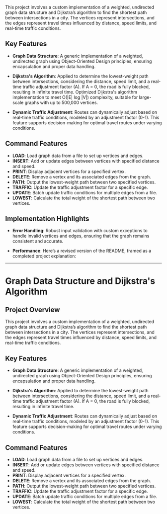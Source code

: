 This project involves a custom implementation of a weighted, undirected graph data structure and Dijkstra’s algorithm to find the shortest path between intersections in a city. The vertices represent intersections, and the edges represent travel times influenced by distance, speed limits, and real-time traffic conditions.

## Key Features

- **Graph Data Structure**: A generic implementation of a weighted, undirected graph using Object-Oriented Design principles, ensuring encapsulation and proper data handling.
  
- **Dijkstra's Algorithm**: Applied to determine the lowest-weight path between intersections, considering the distance, speed limit, and a real-time traffic adjustment factor (A). If A = 0, the road is fully blocked, resulting in infinite travel time. Optimized Dijkstra's algorithm implementation to meet O(|E| log |V|) complexity, suitable for large-scale graphs with up to 500,000 vertices.

- **Dynamic Traffic Adjustment**: Routes can dynamically adjust based on real-time traffic conditions, modeled by an adjustment factor (0-1). This feature supports decision-making for optimal travel routes under varying conditions.

## Command Features

- **LOAD**: Load graph data from a file to set up vertices and edges.
- **INSERT**: Add or update edges between vertices with specified distance and speed.
- **PRINT**: Display adjacent vertices for a specified vertex.
- **DELETE**: Remove a vertex and its associated edges from the graph.
- **PATH**: Output the lowest-weight path between two specified vertices.
- **TRAFFIC**: Update the traffic adjustment factor for a specific edge.
- **UPDATE**: Batch update traffic conditions for multiple edges from a file.
- **LOWEST**: Calculate the total weight of the shortest path between two vertices.

## Implementation Highlights

- **Error Handling**: Robust input validation with custom exceptions to handle invalid vertices and edges, ensuring that the graph remains consistent and accurate.
  
- **Performance**: Here’s a revised version of the README, framed as a completed project explanation:

---

# Graph Data Structure and Dijkstra's Algorithm

## Project Overview

This project involves a custom implementation of a weighted, undirected graph data structure and Dijkstra’s algorithm to find the shortest path between intersections in a city. The vertices represent intersections, and the edges represent travel times influenced by distance, speed limits, and real-time traffic conditions.

## Key Features

- **Graph Data Structure**: A generic implementation of a weighted, undirected graph using Object-Oriented Design principles, ensuring encapsulation and proper data handling.
  
- **Dijkstra's Algorithm**: Applied to determine the lowest-weight path between intersections, considering the distance, speed limit, and a real-time traffic adjustment factor (A). If A = 0, the road is fully blocked, resulting in infinite travel time.

- **Dynamic Traffic Adjustment**: Routes can dynamically adjust based on real-time traffic conditions, modeled by an adjustment factor (0-1). This feature supports decision-making for optimal travel routes under varying conditions.

## Command Features

- **LOAD**: Load graph data from a file to set up vertices and edges.
- **INSERT**: Add or update edges between vertices with specified distance and speed.
- **PRINT**: Display adjacent vertices for a specified vertex.
- **DELETE**: Remove a vertex and its associated edges from the graph.
- **PATH**: Output the lowest-weight path between two specified vertices.
- **TRAFFIC**: Update the traffic adjustment factor for a specific edge.
- **UPDATE**: Batch update traffic conditions for multiple edges from a file.
- **LOWEST**: Calculate the total weight of the shortest path between two vertices.

